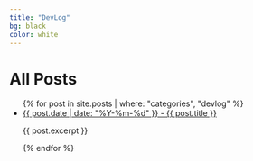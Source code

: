 ```yaml
---
title: "DevLog"
bg: black
color: white
---
```

# All Posts

<div>
<ul>
  {% for post in site.posts | where: "categories", "devlog" %}
    <li>
      <a href="{{ post.url | relative_url }}">{{ post.date | date: "%Y-%m-%d" }} - {{ post.title }}</a>
      <p>{{ post.excerpt }}</p>
    </li>
  {% endfor %}
</ul>
</div>
